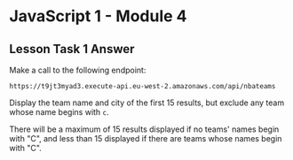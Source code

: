 # JavaScript 1 - Module 4

## Lesson Task 1 Answer

Make a call to the following endpoint:

```
https://t9jt3myad3.execute-api.eu-west-2.amazonaws.com/api/nbateams
```

Display the team name and city of the first 15 results, but exclude any team whose name begins with `c`.

There will be a maximum of 15 results displayed if no teams' names begin with "C", and less than 15 displayed if there are teams whose names begin with "C".
